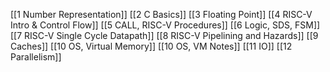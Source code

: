 
[[1 Number Representation]]
[[2 C Basics]]
[[3 Floating Point]]
[[4 RISC-V Intro & Control Flow]]
[[5 CALL, RISC-V Procedures]]
[[6 Logic, SDS, FSM]]
[[7 RISC-V Single Cycle Datapath]]
[[8 RISC-V Pipelining and Hazards]]
[[9 Caches]]
[[10 OS, Virtual Memory]]
[[10 OS, VM Notes]]
[[11 IO]]
[[12 Parallelism]]
